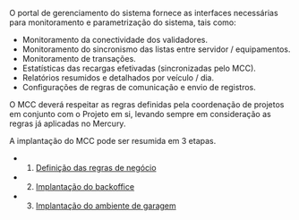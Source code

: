 O portal de gerenciamento do sistema fornece as interfaces necessárias para monitoramento e parametrização do sistema, tais como:

- Monitoramento da conectividade dos validadores.
- Monitoramento do sincronismo das listas entre servidor / equipamentos.
- Monitoramento de transações.
- Estatísticas das recargas efetivadas (sincronizadas pelo MCC).
- Relatórios resumidos e detalhados por veículo / dia.
- Configurações de regras de comunicação e envio de registros.


O MCC deverá respeitar as regras definidas pela coordenação de projetos em conjunto com o Projeto em si, levando sempre em consideração as regras já aplicadas no Mercury.


A implantação do MCC pode ser resumida em 3 etapas.

- 1. [Definição das regras de negócio](/MCC-%2D-Mercury-Cloud-Center/1.-Regras-de-negócios)
- 2. [Implantação do backoffice](/MCC-%2D-Mercury-Cloud-Center/2.-Implantação-da-Infraestrutura-e-backoffice)
- 3. [Implantação do ambiente de garagem](/MCC-%2D-Mercury-Cloud-Center/3.-Infraestrutura-e-Ambiente-de-Garagem)
